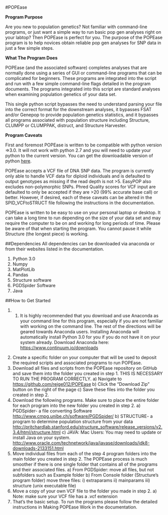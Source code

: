 #POPEase

**Program Purpose**

Are you new to population genetics? Not familiar with command-line programs, or
just want a simple way to run basic pop gen analyses right on your labtop?
Then POPEase is perfect for you. The purpose of the POPEase program is to help
novices obtain reliable pop gen analyses for SNP data in just a few simple steps.

**What The Program Does**

POPEase (and the associated software) completes analyses that are
normally done using a series of GUI or command-line programs that can be complicated
for beginners.  These programs are integrated into the script and run with a few
simple command-line flags detailed in the program documents. The programs integrated
into this script are standard analyses when examining population genetics of your
data set.

This single python script bypasses the need to understand parsing your file into
the correct format for the downstream analyses, it bypasses FSAT and/or Genepop to
provide population genetics statistics, and it bypasses all programs associated with
population structure including Structure, CLUMPP or CLUMPPAK, distruct, and Structure
Harvester.

**Program Caveats**

First and foremost POPEase is written to be compatible with python version
=>3.0. It will not work with python 2.7 and you will need to update your python to the
current version. You can get the downloadable version of python [here](https://www.python.org/downloads/release/python-351/).

POPEase accepts a VCF file of DNA SNP data. The program is currently only
able to handle VCF data for diploid individuals and is defaulted to output
genotypes as missing if the read depth is not >5. EasyPOP also excludes
non-polymorphic SNPs. Phred Quality scores for VCF input are defaulted to only
be accepted if they are >20 (99% accurate base call) or better. However, if desired,
each of these caveats can be altered in the SPID_VCFtoSTRUCT file following the
instructions in the documentation.

POPEase is written to be easy to use on your personal laptop or
desktop. It can take a long time to run depending on the size of your data set
and may require the computer to be on and working for long periods of time.
Please be aware of that when starting the program. You cannot pause it while
Structure (the longest piece) is working.

##Dependencies
All dependencies can be downloaded via anaconda or from their websites listed
in the documentation.
1. Python 3.0
2. Numpy
3. MatPlotLib
4. Pandas
5. Structure software
6. PGDSpider Software
7. Java

##How to Get Started
1. 1)	It is highly recommended that you download and use Anaconda as your command line for this program, especially if you are not familiar with working on the command line.  The rest of the directions will be geared towards Anaconda users. Installing Anaconda will automatically install Python 3.0 for you if you do not have it on your system already. Download Anaconda here: https://www.continuum.io/downloads
2)	Create a specific folder on your computer that will be used to deposit the required scripts and associated programs to run POPEase.
3)	Download all files and scripts from the POPEase repository on GitHub and save them into the folder you created in step 1. THIS IS NECESSARY TO RUN THE PROGRAM CORRECTLY.
a)	Navigate to https://github.com/reige012/POPEase
b)	Click the “Download Zip” button on the right of the page
c)	Save these files into the folder you created in step 2.
4)	Download the following programs. Make sure to place the entire folder for each program into the new folder you created in step 2.
a)	PGDSpider- a file converting Software  http://www.cmpg.unibe.ch/software/PGDSpider/
b)	STRUCTURE- a program to determine population structure from your data http://pritchardlab.stanford.edu/structure_software/release_versions/v2.3.4/html/structure.html
c)	JAVA: Mac Users: You may need to update or install Java on your system. http://www.oracle.com/technetwork/java/javase/downloads/jdk8-downloads-2133151.html
5)	Move individual files from each of the step 4 program folders into the main folder you created in step 2. The POPEase process is much smoother if there is one single folder that contains all of the programs and their associated files.
a)	From PGDSpider: move all files, but not subfolders such as Example folder
b)	From Console folder (Structure’s program folder) move three files:
i)	extraparams
ii)	mainparams
iii)	structure (unix executable file)
6)	Move a copy of your own VCF file to the folder you made in step 2.
a)	Note: make sure your VCF file has a .vcf extension
7)	That’s the basic setup. To run the programs please follow the detailed instructions in Making POPEase Work  in the documentation.
